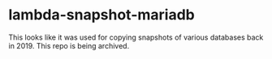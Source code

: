 # lambda-snapshot-mariadb 

This looks like it was used for copying snapshots of various databases back in 2019.  This repo is being archived.
